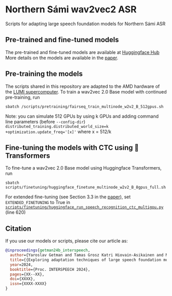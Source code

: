 # Northern Sámi wav2vec2 ASR
Scripts for adapting large speech foundation models for Northern Sámi ASR

## Pre-trained and fine-tuned models

The pre-trained and fine-tuned models are available at [Huggingface Hub](https://huggingface.co/collections/GetmanY1/sami-parliament-wav2vec2-asr-66699110493b618b9ee2bf21)
More details on the models are available in the [paper](TODO).

## Pre-training the models

The scripts shared in this repository are adapted to the AMD hardware of the [LUMI supercomputer](https://www.lumi-supercomputer.eu/). To train a wav2vec 2.0 Base model with continued pre-training, run

```
sbatch /scripts/pretraining/fairseq_train_multinode_w2v2_B_512gpus.sh
```

Note: you can simulate 512 GPUs by using k GPUs and adding command line parameters (before `--config-dir`)
`distributed_training.distributed_world_size=k` `+optimization.update_freq='[x]'` where x = 512/k

## Fine-tuning the models with CTC using 🤗Transformers

To fine-tune a wav2vec 2.0 Base model using Huggingface Transformers, run

```
sbatch scripts/finetuning/huggingface_finetune_multinode_w2v2_B_8gpus_full.sh
```

For extended fine-tuning (see Section 3.3 in the [paper](TODO)), set `EXTENDED_FINETUNING` to True in [`scripts/finetuning/huggingface_run_speech_recognition_ctc_multigpu.py`](https://github.com/aalto-speech/northern-sami-asr/blob/38580c7ec9337da5cee8ea7aa31d085b7e63363b/scripts/finetuning/huggingface_run_speech_recognition_ctc_multigpu.py#L620) (line 620)

## Citation

If you use our models or scripts, please cite our article as:

```bibtex
@inproceedings{getman24b_interspeech,
  author={Yaroslav Getman and Tamas Grosz Katri Hiovain-Asikainen and Mikko Kurimo},
  title={{Exploring adaptation techniques of large speech foundation models for low-resource ASR: a case study on Northern Sámi}},
  year=2024,
  booktitle={Proc. INTERSPEECH 2024},
  pages={XX--XX},
  doi={XXXX},
  issn={XXXX-XXXX}
}
```

